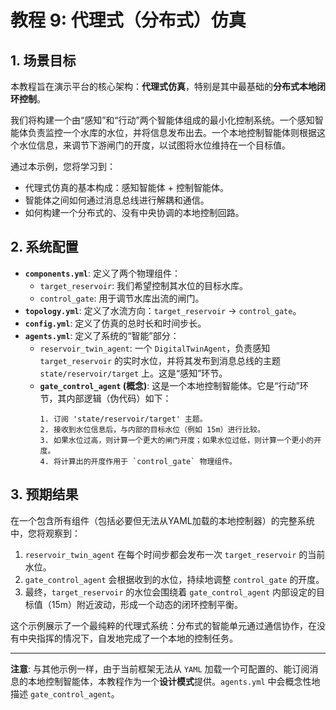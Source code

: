 # 教程 9: 代理式（分布式）仿真

## 1. 场景目标

本教程旨在演示平台的核心架构：**代理式仿真**，特别是其中最基础的**分布式本地闭环控制**。

我们将构建一个由“感知”和“行动”两个智能体组成的最小化控制系统。一个感知智能体负责监控一个水库的水位，并将信息发布出去。一个本地控制智能体则根据这个水位信息，来调节下游闸门的开度，以试图将水位维持在一个目标值。

通过本示例，您将学习到：
- 代理式仿真的基本构成：感知智能体 + 控制智能体。
- 智能体之间如何通过消息总线进行解耦和通信。
- 如何构建一个分布式的、没有中央协调的本地控制回路。

## 2. 系统配置

- **`components.yml`**: 定义了两个物理组件：
  - `target_reservoir`: 我们希望控制其水位的目标水库。
  - `control_gate`: 用于调节水库出流的闸门。
- **`topology.yml`**: 定义了水流方向：`target_reservoir` -> `control_gate`。
- **`config.yml`**: 定义了仿真的总时长和时间步长。
- **`agents.yml`**: 定义了系统的“智能”部分：
  - `reservoir_twin_agent`: 一个 `DigitalTwinAgent`，负责感知 `target_reservoir` 的实时水位，并将其发布到消息总线的主题 `state/reservoir/target` 上。这是“感知”环节。
  - **`gate_control_agent` (概念)**: 这是一个本地控制智能体。它是“行动”环节，其内部逻辑（伪代码）如下：
    ```
    1. 订阅 'state/reservoir/target' 主题。
    2. 接收到水位信息后，与内部的目标水位（例如 15m）进行比较。
    3. 如果水位过高，则计算一个更大的闸门开度；如果水位过低，则计算一个更小的开度。
    4. 将计算出的开度作用于 `control_gate` 物理组件。
    ```

## 3. 预期结果

在一个包含所有组件（包括必要但无法从YAML加载的本地控制器）的完整系统中，您将观察到：
1.  `reservoir_twin_agent` 在每个时间步都会发布一次 `target_reservoir` 的当前水位。
2.  `gate_control_agent` 会根据收到的水位，持续地调整 `control_gate` 的开度。
3.  最终，`target_reservoir` 的水位会围绕着 `gate_control_agent` 内部设定的目标值（15m）附近波动，形成一个动态的闭环控制平衡。

这个示例展示了一个最纯粹的代理式系统：分布式的智能单元通过通信协作，在没有中央指挥的情况下，自发地完成了一个本地的控制任务。

---
**注意**: 与其他示例一样，由于当前框架无法从 `YAML` 加载一个可配置的、能订阅消息的本地控制智能体，本教程作为一个**设计模式**提供。`agents.yml` 中会概念性地描述 `gate_control_agent`。
